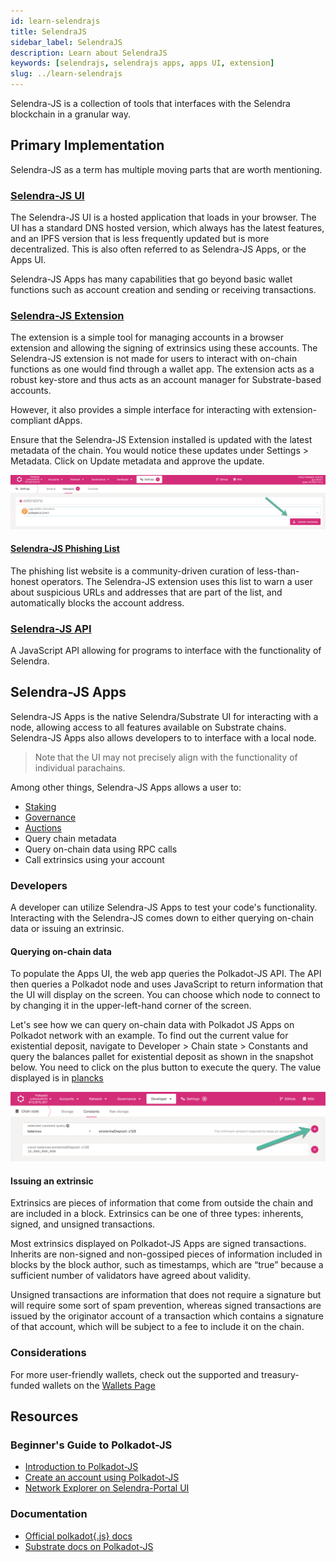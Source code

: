 ```yaml
---
id: learn-selendrajs
title: SelendraJS
sidebar_label: SelendraJS
description: Learn about SelendraJS
keywords: [selendrajs, selendrajs apps, apps UI, extension]
slug: ../learn-selendrajs
---
```


<!-- This page is a WIP -->
<!-- The first version of this page takes motivation from Emre's ELI5 on Selendra-JS -->

Selendra-JS is a collection of tools that interfaces with the Selendra blockchain in a granular way.

## Primary Implementation

Selendra-JS as a term has multiple moving parts that are worth mentioning.

### [Selendra-JS UI](https://js.selendra.org/)

The Selendra-JS UI is a hosted application that loads in your browser. The UI has a standard DNS
hosted version, which always has the latest features, and an IPFS version that is less frequently
updated but is more decentralized. This is also often referred to as Selendra-JS Apps, or the Apps
UI.

Selendra-JS Apps has many capabilities that go beyond basic wallet functions such as account
creation and sending or receiving transactions.

### [Selendra-JS Extension](https://js.selendra.org/extension/)

The extension is a simple tool for managing accounts in a browser extension and allowing the signing
of extrinsics using these accounts. The Selendra-JS extension is not made for users to interact with
on-chain functions as one would find through a wallet app. The extension acts as a robust key-store
and thus acts as an account manager for Substrate-based accounts.

However, it also provides a simple interface for interacting with extension-compliant dApps.

Ensure that the Selendra-JS Extension installed is updated with the latest metadata of the chain.
You would notice these updates under Settings > Metadata. Click on Update metadata and approve the
update.

![update metadata](../assets/update-metadata.png)

#### [Selendra-JS Phishing List](https:/js.selendra.org/phishing/)

The phishing list website is a community-driven curation of less-than-honest operators. The
Selendra-JS extension uses this list to warn a user about suspicious URLs and addresses that are
part of the list, and automatically blocks the account address.

### [Selendra-JS API](https://github.com/selendra/selendrajs-api)

A JavaScript API allowing for programs to interface with the functionality of Selendra.

## Selendra-JS Apps

Selendra-JS Apps is the native Selendra/Substrate UI for interacting with a node, allowing
access to all features available on Substrate chains. Selendra-JS Apps also allows developers to to
interface with a local node.

> Note that the UI may not precisely align with the functionality of individual parachains.

Among other things, Selendra-JS Apps allows a user to:

- [Staking](learn-staking.md)
- [Governance](learn-governance.md)
- [Auctions](learn-auction.md)
- Query chain metadata
- Query on-chain data using RPC calls
- Call extrinsics using your account

### Developers

A developer can utilize Selendra-JS Apps to test your code's functionality. Interacting with the
Selendra-JS comes down to either querying on-chain data or issuing an extrinsic.

#### Querying on-chain data

To populate the Apps UI, the web app queries the Polkadot-JS API. The API then queries a Polkadot
node and uses JavaScript to return information that the UI will display on the screen. You can
choose which node to connect to by changing it in the upper-left-hand corner of the screen.

Let's see how we can query on-chain data with Polkadot JS Apps on Polkadot network with an example.
To find out the current value for existential deposit, navigate to Developer > Chain state >
Constants and query the balances pallet for existential deposit as shown in the snapshot below. You
need to click on the plus button to execute the query. The value displayed is in
[plancks](learn-DOT#polkadot)

![query chain state](../assets/chain-state-constant.png)

#### Issuing an extrinsic

Extrinsics are pieces of information that come from outside the chain and are included in a block.
Extrinsics can be one of three types: inherents, signed, and unsigned transactions.

Most extrinsics displayed on Polkadot-JS Apps are signed transactions. Inherits are non-signed and
non-gossiped pieces of information included in blocks by the block author, such as timestamps, which
are “true” because a sufficient number of validators have agreed about validity.

Unsigned transactions are information that does not require a signature but will require some sort
of spam prevention, whereas signed transactions are issued by the originator account of a
transaction which contains a signature of that account, which will be subject to a fee to include it
on the chain.

### Considerations

For more user-friendly wallets, check out the supported and treasury-funded wallets on the
[Wallets Page](../build/build-wallets.md)

## Resources

### Beginner's Guide to Polkadot-JS

- [Introduction to Polkadot-JS](https://www.youtube.com/watch?v=4EQqwGFV1D8)
- [Create an account using Polkadot-JS](https://www.youtube.com/watch?v=sy7lvAqyzkY)
- [Network Explorer on Selendra-Portal UI](https://www.youtube.com/watch?v=g4b4IWR6OrE)

### Documentation

- [Official polkadot{.js} docs](https://polkadot.js.org/docs/)
- [Substrate docs on Polkadot-JS](https://docs.substrate.io/reference/command-line-tools/polkadot-apps/)
